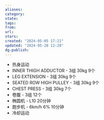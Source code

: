 ```yaml
---
aliases: 
category: 
state: 
tags: 
from: 
url: 
stars: 
created: "2024-05-05 17:21"
updated: "2024-05-28 12:28"
dg-publish: 
---
```

- 热身运动
- INNER THIGH ADDUCTOR - 3组 30kg 9个
- LEG EXTENSION - 3组 30kg 9个
- SEATED ROW HIGH PULLEY - 3组 30kg 9个
- CHEST PRESS - 3组 30kg 7个
- 卷腹 - 3组 12个
- 椭圆机 - L10 20分钟
- 跑步机 - 6km/h 6% 10分钟
- 冷却运动
